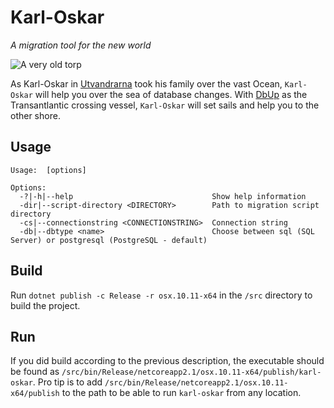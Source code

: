 # Karl-Oskar
*A migration tool for the new world*

![A very old torp](https://dms-cf-06.dimu.org/image/022yjygyvT7C?dimension=max)

As Karl-Oskar in [Utvandrarna](https://en.wikipedia.org/wiki/The_Emigrants_(novel_series)) took his family over the vast Ocean, `Karl-Oskar` will help you over the sea of database changes. With [DbUp](https://github.com/DbUp/DbUp) as the Transantlantic crossing vessel, `Karl-Oskar` will set sails and help you to the other shore.

## Usage
```
Usage:  [options]

Options:
  -?|-h|--help                               Show help information
  -dir|--script-directory <DIRECTORY>        Path to migration script directory
  -cs|--connectionstring <CONNECTIONSTRING>  Connection string
  -db|--dbtype <name>                        Choose between sql (SQL Server) or postgresql (PostgreSQL - default)
```

## Build
Run `dotnet publish -c Release -r osx.10.11-x64` in the `/src` directory to build the project. 

## Run 
If you did build according to the previous description, the executable should be found as `/src/bin/Release/netcoreapp2.1/osx.10.11-x64/publish/karl-oskar`. Pro tip is to add `/src/bin/Release/netcoreapp2.1/osx.10.11-x64/publish` to the path to be able to run `karl-oskar` from any location.

